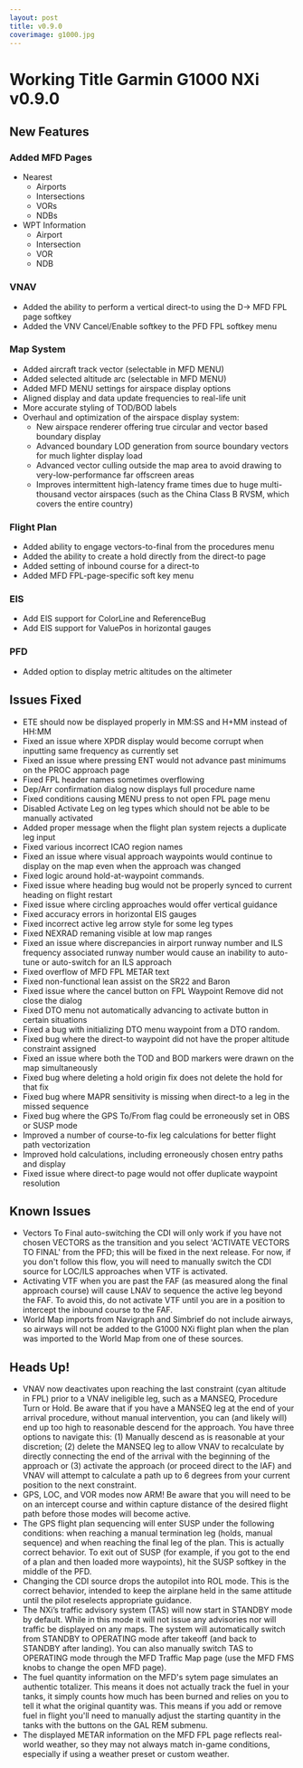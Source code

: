 ```yaml
---
layout: post
title: v0.9.0
coverimage: g1000.jpg
---
```

# Working Title Garmin G1000 NXi v0.9.0

## New Features

### Added MFD Pages
* Nearest
  - Airports
  - Intersections
  - VORs
  - NDBs
* WPT Information
  - Airport
  - Intersection
  - VOR
  - NDB

### VNAV
  * Added the ability to perform a vertical direct-to using the D-> MFD FPL page softkey
  * Added the VNV Cancel/Enable softkey to the PFD FPL softkey menu

### Map System
  * Added aircraft track vector (selectable in MFD MENU)
  * Added selected altitude arc (selectable in MFD MENU)
  * Added MFD MENU settings for airspace display options
  * Aligned display and data update frequencies to real-life unit
  * More accurate styling of TOD/BOD labels
  * Overhaul and optimization of the airspace display system:
    - New airspace renderer offering true circular and vector based boundary display
    - Advanced boundary LOD generation from source boundary vectors for much lighter display load
    - Advanced vector culling outside the map area to avoid drawing to very-low-performance far offscreen areas
    - Improves intermittent high-latency frame times due to huge multi-thousand vector airspaces (such as the China Class B RVSM, which covers the entire country)

### Flight Plan
  * Added ability to engage vectors-to-final from the procedures menu
  * Added the ability to create a hold directly from the direct-to page
  * Added setting of inbound course for a direct-to
  * Added MFD FPL-page-specific soft key menu

### EIS
  * Add EIS support for ColorLine and ReferenceBug
  * Add EIS support for ValuePos in horizontal gauges

### PFD
  * Added option to display metric altitudes on the altimeter

## Issues Fixed

* ETE should now be displayed properly in MM:SS and H+MM instead of HH:MM
* Fixed an issue where XPDR display would become corrupt when inputting same frequency as currently set
* Fixed an issue where pressing ENT would not advance past minimums on the PROC approach page
* Fixed FPL header names sometimes overflowing
* Dep/Arr confirmation dialog now displays full procedure name
* Fixed conditions causing MENU press to not open FPL page menu
* Disabled Activate Leg on leg types which should not be able to be manually activated
* Added proper message when the flight plan system rejects a duplicate leg input
* Fixed various incorrect ICAO region names
* Fixed an issue where visual approach waypoints would continue to display on the map even when the approach was changed
* Fixed logic around hold-at-waypoint commands.
* Fixed issue where heading bug would not be properly synced to current heading on flight restart
* Fixed issue where circling approaches would offer vertical guidance
* Fixed accuracy errors in horizontal EIS gauges
* Fixed incorrect active leg arrow style for some leg types
* Fixed NEXRAD remaning visible at low map ranges
* Fixed an issue where discrepancies in airport runway number and ILS frequency associated runway number would cause an inability to auto-tune or auto-switch for an ILS approach
* Fixed overflow of MFD FPL METAR text
* Fixed non-functional lean assist on the SR22 and Baron
* Fixed issue where the cancel button on FPL Waypoint Remove did not close the dialog
* Fixed DTO menu not automatically advancing to activate button in certain situations
* Fixed a bug with initializing DTO menu waypoint from a DTO random.
* Fixed bug where the direct-to waypoint did not have the proper altitude constraint assigned
* Fixed an issue where both the TOD and BOD markers were drawn on the map simultaneously
* Fixed bug where deleting a hold origin fix does not delete the hold for that fix
* Fixed bug where MAPR sensitivity is missing when direct-to a leg in the missed sequence
* Fixed bug where the GPS To/From flag could be erroneously set in OBS or SUSP mode
* Improved a number of course-to-fix leg calculations for better flight path vectorization
* Improved hold calculations, including erroneously chosen entry paths and display
* Fixed issue where direct-to page would not offer duplicate waypoint resolution

## Known Issues
* Vectors To Final auto-switching the CDI will only work if you have not chosen VECTORS as the transition and you select 'ACTIVATE VECTORS TO FINAL' from the PFD; this will be fixed in the next release. For now, if you don't follow this flow, you will need to manually switch the CDI source for LOC/ILS approaches when VTF is activated.
* Activating VTF when you are past the FAF (as measured along the final approach course) will cause LNAV to sequence the active leg beyond the FAF. To avoid this, do not activate VTF until you are in a position to intercept the inbound course to the FAF.
* World Map imports from Navigraph and Simbrief do not include airways, so airways will not be added to the G1000 NXi flight plan when the plan was imported to the World Map from one of these sources.

## Heads Up!
* VNAV now deactivates upon reaching the last constraint (cyan altitude in FPL) prior to a VNAV ineligible leg, such as a MANSEQ, Procedure Turn or Hold. Be aware that if you have a MANSEQ leg at the end of your arrival procedure, without manual intervention, you can (and likely will) end up too high to reasonable descend for the approach. You have three options to navigate this: (1) Manually descend as is reasonable at your discretion; (2) delete the MANSEQ leg to allow VNAV to recalculate by directly connecting the end of the arrival with the beginning of the approach or (3) activate the approach (or proceed direct to the IAF) and VNAV will attempt to calculate a path up to 6 degrees from your current position to the next constraint.
* GPS, LOC, and VOR modes now ARM! Be aware that you will need to be on an intercept course and within capture distance of the desired flight path before those modes will become active.
* The GPS flight plan sequencing will enter SUSP under the following conditions: when reaching a manual termination leg (holds, manual sequence) and when reaching the final leg of the plan. This is actually correct behavior. To exit out of SUSP (for example, if you got to the end of a plan and then loaded more waypoints), hit the SUSP softkey in the middle of the PFD.
* Changing the CDI source drops the autopilot into ROL mode. This is the correct behavior, intended to keep the airplane held in the same attitude until the pilot reselects appropriate guidance.
* The NXi’s traffic advisory system (TAS) will now start in STANDBY mode by default. While in this mode it will not issue any advisories nor will traffic be displayed on any maps. The system will automatically switch from STANDBY to OPERATING mode after takeoff (and back to STANDBY after landing). You can also manually switch TAS to OPERATING mode through the MFD Traffic Map page (use the MFD FMS knobs to change the open MFD page).
* The fuel quantity information on the MFD's sytem page simulates an authentic totalizer. This means it does not actually track the fuel in your tanks, it simply counts how much has been burned and relies on you to tell it what the original quantity was. This means if you add or remove fuel in flight you'll need to manually adjust the starting quantity in the tanks with the buttons on the GAL REM submenu.
* The displayed METAR information on the MFD FPL page reflects real-world weather, so they may not always match in-game conditions, especially if using a weather preset or custom weather.
